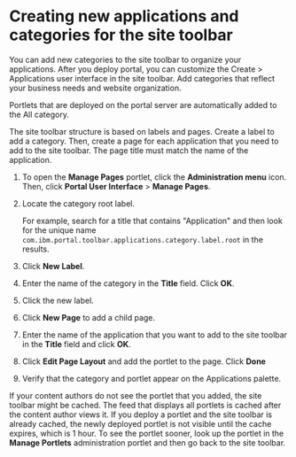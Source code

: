 # Creating new applications and categories for the site toolbar

You can add new categories to the site toolbar to organize your applications. After you deploy portal, you can customize the Create \> Applications user interface in the site toolbar. Add categories that reflect your business needs and website organization.

Portlets that are deployed on the portal server are automatically added to the All category.

The site toolbar structure is based on labels and pages. Create a label to add a category. Then, create a page for each application that you need to add to the site toolbar. The page title must match the name of the application.

1.  To open the **Manage Pages** portlet, click the **Administration menu** icon. Then, click **Portal User Interface** \> **Manage Pages**.

2.  Locate the category root label.

    For example, search for a title that contains "Application" and then look for the unique name `com.ibm.portal.toolbar.applications.category.label.root` in the results.

3.  Click **New Label**.

4.  Enter the name of the category in the **Title** field. Click **OK**.

5.  Click the new label.

6.  Click **New Page** to add a child page.

7.  Enter the name of the application that you want to add to the site toolbar in the **Title** field and click **OK**.

8.  Click **Edit Page Layout** and add the portlet to the page. Click **Done**

9.  Verify that the category and portlet appear on the Applications palette.


If your content authors do not see the portlet that you added, the site toolbar might be cached. The feed that displays all portlets is cached after the content author views it. If you deploy a portlet and the site toolbar is already cached, the newly deployed portlet is not visible until the cache expires, which is 1 hour. To see the portlet sooner, look up the portlet in the **Manage Portlets** administration portlet and then go back to the site toolbar.
